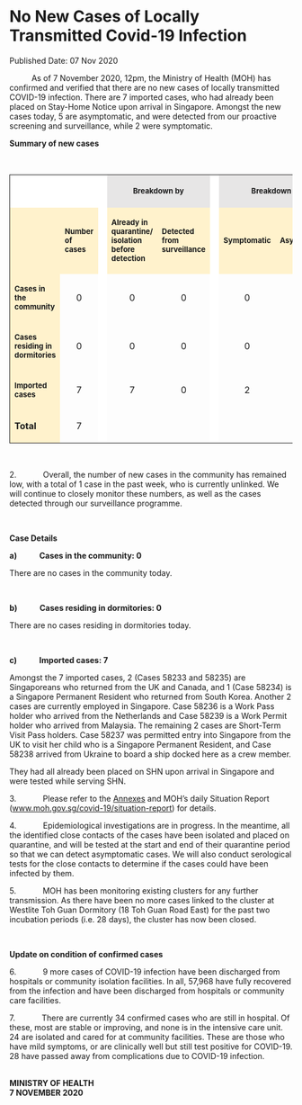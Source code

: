 <html>
    <meta http-equiv="Content-Type" content="text/html; charset=utf-8"/>
    <meta charset="utf-8"/>
    <title>No New Cases of Locally Transmitted Covid-19 Infection</title>
    <body><h1>No New Cases of Locally Transmitted Covid-19 Infection</h1>
    <p>Published Date: 07 Nov 2020</p> <p>&nbsp; &nbsp; &nbsp; &nbsp; &nbsp; As of 7 November 2020, 12pm, the Ministry of Health (MOH) has confirmed and verified that there are no new cases of locally transmitted COVID-19 infection. There are 7 imported cases, who had already been placed on Stay-Home Notice upon arrival in Singapore. Amongst the new cases today, 5 are asymptomatic, and were detected from our proactive screening and surveillance, while 2 were symptomatic.&nbsp;</p><p><strong>Summary of new cases</strong></p><br> <table width="605" bordercolor="#00000a" border="1" rules="GROUPS" frame="VOID" cellspacing="0" cellpadding="7"> <colgroup> <col width="115"> <col width="46"> <col width="2"> <col width="82"> <col width="82"> <col width="2"> <col width="27"> </colgroup> <colgroup> <col width="41"> <col width="82"> </colgroup> <tbody><tr> <td width="115" height="10" bgcolor="#ffffff"> <p align="RIGHT">&nbsp;</p><span style="font-size: 13px;"> </span></td> <td width="46" bgcolor="#ffffff"> <p><span style="font-size: 13px;"><br> </span></p> </td> <td width="2" valign="TOP" bgcolor="#ffffff"> <p><span style="font-size: 13px;"><br> </span></p> </td> <td width="178" bgcolor="#e7e6e6" colspan="2"> <p align="CENTER"><span style="font-size: 13px;"><strong>Breakdown by</strong></span></p> </td> <td width="2" valign="TOP" bgcolor="#ffffff"> <p><span style="font-size: 13px;"><br> </span></p> </td> <td width="27" bgcolor="#e7e6e6" colspan="3"> <p align="CENTER" style="text-align: center;"><span style="font-size: 13px;"><strong>Breakdown by<span style="font-size: 13px;">&nbsp;</span> </strong></span></p></td>  </tr> <tr> <td width="115" height="111" bgcolor="#fff2cc"> <p align="RIGHT"><span style="font-size: 13px;"><br> </span></p> </td> <td width="46" bgcolor="#fff2cc"> <p><span style="font-size: 13px;"><strong>Number of cases</strong></span></p> </td> <td width="2" valign="TOP" bgcolor="#ffffff"> <p><span style="font-size: 13px;"><br> </span></p> </td> <td width="82" bgcolor="#fff2cc"> <p><span style="font-size: 13px;"><strong>Already in quarantine/ isolation before detection</strong></span></p> </td> <td width="82" bgcolor="#fff2cc"> <p><span style="font-size: 13px;"><strong>Detected from surveillance</strong></span></p> </td> <td width="2" valign="TOP" bgcolor="#ffffff"> <p><span style="font-size: 13px;"><br> </span></p> </td> <td width="82" bgcolor="#fff2cc" colspan="2"> <p><span style="font-size: 13px;"><strong>Symptomatic</strong></span></p> </td> <td width="82" bgcolor="#fff2cc"> <p><span style="font-size: 13px;"><strong>Asymptomatic</strong></span></p> </td> </tr> <tr> <td width="115" height="22" bgcolor="#fff2cc"> <p><span style="font-size: 13px;"><strong>Cases in the community</strong></span></p> </td> <td width="46"> <p align="CENTER"><span style="font-size: 16px;">0</span></p> </td> <td width="2" valign="TOP" bgcolor="#ffffff"> <p align="CENTER"><span style="font-size: 16px;"><br> </span></p> </td> <td width="82"> <p align="CENTER"><span style="font-size: 16px;">0</span></p> </td> <td width="82"> <p align="CENTER"><span style="font-size: 16px;">0</span></p> </td> <td width="2" valign="TOP" bgcolor="#ffffff"> <p align="CENTER"><span style="font-size: 16px;"><br> </span></p> </td> <td width="82" colspan="2"> <p align="CENTER"><span style="font-size: 16px;">0</span></p> </td> <td width="82"> <p align="CENTER"><span style="font-size: 16px;">0</span></p> </td> </tr> <tr> <td width="115" height="22" bgcolor="#fff2cc"> <p><span style="font-size: 13px;"><strong>Cases residing in dormitories</strong></span></p> </td> <td width="46"> <p align="CENTER"><span style="font-size: 16px;">0</span></p> </td> <td width="2" valign="TOP" bgcolor="#ffffff"> <p align="CENTER"><span style="font-size: 16px;"><br> </span></p> </td> <td width="82"> <p align="CENTER"><span style="font-size: 16px;">0</span></p> </td> <td width="82"> <p align="CENTER"><span style="font-size: 16px;">0</span></p> </td> <td width="2" valign="TOP" bgcolor="#ffffff"> <p align="CENTER"><span style="font-size: 16px;"><br> </span></p> </td> <td width="82" colspan="2"> <p align="CENTER"><span style="font-size: 16px;">0</span></p> </td> <td width="82"> <p align="CENTER"><span style="font-size: 16px;">0</span></p> </td> </tr> <tr> <td width="115" height="22" bgcolor="#fff2cc"> <p><span style="font-size: 13px;"><strong>Imported cases</strong></span></p> </td> <td width="46"> <p align="CENTER"><span style="font-size: 16px;">7</span></p> </td> <td width="2" valign="TOP" bgcolor="#ffffff"> <p align="CENTER"><span style="font-size: 16px;"><br> </span></p> </td> <td width="82"> <p align="CENTER"><span style="font-size: 16px;">7</span></p> </td> <td width="82"> <p align="CENTER"><span style="font-size: 16px;">0</span></p> </td> <td width="2" valign="TOP" bgcolor="#ffffff"> <p align="CENTER"><span style="font-size: 16px;"><br> </span></p> </td> <td width="82" colspan="2"> <p align="CENTER"><span style="font-size: 16px;">2</span></p> </td> <td width="82"> <p align="CENTER"><span style="font-size: 16px;">5</span></p> </td> </tr> <tr> <td width="115" height="22" bgcolor="#fff2cc"> <p><span style="font-size: 16px;"><strong>Total</strong></span></p> </td> <td width="46"> <p align="CENTER"><span style="font-size: 16px;">7</span></p> </td> <td width="2" valign="TOP" bgcolor="#ffffff"> <p align="CENTER"><span style="font-size: 13px;"><br> </span></p> </td> <td width="82"> <p align="CENTER"><span style="font-size: 13px;"><br> </span></p> </td> <td width="82"> <p align="CENTER"><span style="font-size: 13px;"><br> </span></p> </td> <td width="2" valign="TOP" bgcolor="#ffffff"> <p align="CENTER"><span style="font-size: 13px;"><br> </span></p> </td> <td width="82" colspan="2"> <p align="CENTER"><span style="font-size: 13px;"><br> </span></p> </td> <td width="82"><span style="font-size: 13px;"> </span><p align="CENTER">&nbsp;</p> </td> </tr> </tbody></table> <br><p>2.&nbsp;&nbsp;&nbsp;&nbsp;&nbsp;&nbsp;&nbsp;&nbsp;&nbsp;&nbsp;&nbsp; Overall, the number of new cases in the community has remained low, with a total of 1 case in the past week, who is currently unlinked. We will continue to closely monitor these numbers, as well as the cases detected through our surveillance programme.</p><p>&nbsp;</p><p><strong>Case Details</strong></p><p><strong>a)&nbsp;&nbsp;&nbsp;&nbsp;&nbsp;&nbsp;&nbsp;&nbsp;&nbsp;&nbsp;&nbsp; Cases in the community: 0</strong><br></p><p>There are no cases in the community today.<br></p><p>&nbsp;</p><p><strong>b)&nbsp;&nbsp;&nbsp;&nbsp;&nbsp;&nbsp;&nbsp;&nbsp;&nbsp;&nbsp;&nbsp; Cases residing in dormitories: 0</strong></p><p>There are no cases residing in dormitories today.<br></p><p>&nbsp;</p><p><strong>c)&nbsp;&nbsp;&nbsp;&nbsp;&nbsp;&nbsp;&nbsp;&nbsp;&nbsp;&nbsp;&nbsp; Imported cases: 7</strong></p><p>Amongst the 7 imported cases, 2 (Cases 58233 and 58235) are Singaporeans who returned from the UK and Canada, and 1 (Case 58234) is a Singapore Permanent Resident who returned from South Korea. Another 2 cases are currently employed in Singapore. Case 58236 is a Work Pass holder who arrived from the Netherlands and Case 58239 is a Work Permit holder who arrived from Malaysia. The remaining 2 cases are Short-Term Visit Pass holders. Case 58237 was permitted entry into Singapore from the UK to visit her child who is a Singapore Permanent Resident, and Case 58238 arrived from Ukraine to board a ship docked here as a crew member.<br></p><p>They had all already been placed on SHN upon arrival in Singapore and were tested while serving SHN.<br></p><p>3.&nbsp;&nbsp;&nbsp;&nbsp;&nbsp;&nbsp;&nbsp;&nbsp;&nbsp;&nbsp;&nbsp; Please refer to the <a href="/docs/librariesprovider5/pressroom/annex-7-nov.pdf?sfvrsn=42bc9f2e_2" title="Annexes">Annexes</a>&nbsp;and MOH’s daily Situation Report (<a href="http://www.moh.gov.sg/covid-19/situation-report" target="_blank" data-saferedirecturl="https://www.google.com/url?q=http://www.moh.gov.sg/covid-19/situation-report&amp;source=gmail&amp;ust=1604847493450000&amp;usg=AFQjCNFI3tlXfKQMn1yixzV-lJf6wjyzDw" title="" class="">www.moh.gov.sg/covid-19/<wbr>situation-report</a>) for details.<br></p><p>4.&nbsp;&nbsp;&nbsp;&nbsp;&nbsp;&nbsp;&nbsp;&nbsp;&nbsp;&nbsp;&nbsp; Epidemiological investigations are in progress. In the meantime, all the identified close contacts of the cases have been isolated and placed on quarantine, and will be tested at the start and end of their quarantine period so that we can detect asymptomatic cases. We will also conduct serological tests for the close contacts to determine if the cases could have been infected by them.<br></p><p>5.&nbsp;&nbsp;&nbsp;&nbsp;&nbsp;&nbsp;&nbsp;&nbsp;&nbsp;&nbsp;&nbsp; MOH has been monitoring existing clusters for any further transmission. As there have been no more cases linked to the cluster at Westlite Toh Guan Dormitory (18 Toh Guan Road East) for the past two incubation periods (i.e. 28 days), the cluster has now been closed.<br></p><p>&nbsp;</p><p><strong>Update on condition of confirmed cases</strong></p><p>6.&nbsp;&nbsp;&nbsp;&nbsp;&nbsp;&nbsp;&nbsp;&nbsp;&nbsp;&nbsp;&nbsp; 9 more cases of COVID-19 infection have been discharged from hospitals or community isolation facilities. In all, 57,968 have fully recovered from the infection and have been discharged from hospitals or community care facilities.<br></p><p>7.&nbsp;&nbsp;&nbsp;&nbsp;&nbsp;&nbsp;&nbsp;&nbsp;&nbsp;&nbsp;&nbsp; There are currently 34 confirmed cases who are still in hospital. Of these, most are stable or improving, and none is in the intensive care unit. 24 are isolated and cared for at community facilities. These are those who have mild symptoms, or are clinically well but still test positive for COVID-19. 28 have passed away from complications due to COVID-19 infection.<br></p><p><br><strong>MINISTRY OF HEALTH<br>7 NOVEMBER 2020</strong></p>
<br></body>
</html>
